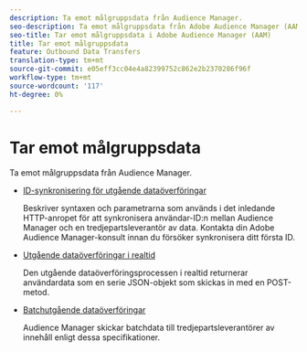 ```yaml
---
description: Ta emot målgruppsdata från Audience Manager.
seo-description: Ta emot målgruppsdata från Adobe Audience Manager (AAM).
seo-title: Tar emot målgruppsdata i Adobe Audience Manager (AAM)
title: Tar emot målgruppsdata
feature: Outbound Data Transfers
translation-type: tm+mt
source-git-commit: e05eff3cc04e4a82399752c862e2b2370286f96f
workflow-type: tm+mt
source-wordcount: '117'
ht-degree: 0%

---
```



# Tar emot målgruppsdata

Ta emot målgruppsdata från Audience Manager.

* [ID-synkronisering för utgående dataöverföringar](id-sync-outbound.md)

   Beskriver syntaxen och parametrarna som används i det inledande HTTP-anropet för att synkronisera användar-ID:n mellan Audience Manager och en tredjepartsleverantör av data. Kontakta din Adobe Audience Manager-konsult innan du försöker synkronisera ditt första ID.

* [Utgående dataöverföringar i realtid](real-time-outbound-transfers/real-time-outbound-transfers.md)

   Den utgående dataöverföringsprocessen i realtid returnerar användardata som en serie JSON-objekt som skickas in med en POST-metod.

* [Batchutgående dataöverföringar](batch-outbound-transfers/batch-outbound-overview.md)

   Audience Manager skickar batchdata till tredjepartsleverantörer av innehåll enligt dessa specifikationer.
